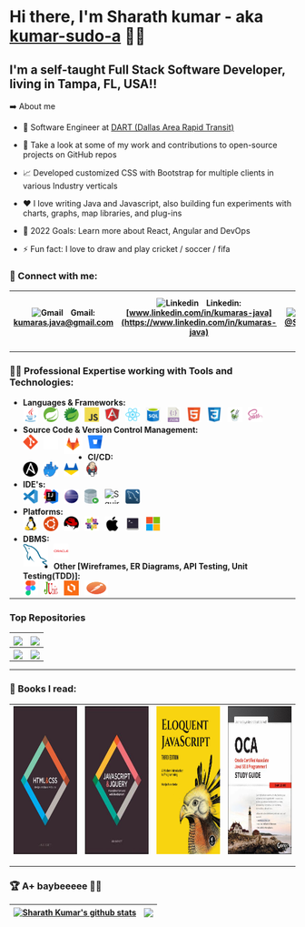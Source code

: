 # Hi there, I'm Sharath kumar - aka [kumar-sudo-a](https://github.com/kumar-sudo-a) 👋🏼

## I'm a self-taught Full Stack Software Developer, living in Tampa, FL, USA!!

➡️ About me

- 💼 Software Engineer at [DART (Dallas Area Rapid Transit)](https://www.dart.org/)

- 🔭 Take a look at some of my work and contributions to open-source projects on GitHub repos

- 📈 Developed customized CSS with Bootstrap for multiple clients in various Industry verticals

- ❤️ I love writing Java and Javascript, also building fun experiments with charts, graphs, map libraries, and plug-ins

- 🥅 2022 Goals: Learn more about React, Angular and DevOps

- ⚡ Fun fact: I love to draw and play cricket / soccer / fifa

### 💬 Connect with me:

| <img align="centre" alt="Gmail" width="18px" src="https://upload.wikimedia.org/wikipedia/commons/7/7e/Gmail_icon_%282020%29.svg" style="padding-right:2px;" /> &nbsp; Gmail: <br/>[kumaras.java@gmail.com](kumaras.java@gmail.com) | <img align="centre" alt="Linkedin" width="18px" src="https://upload.wikimedia.org/wikipedia/commons/c/ca/LinkedIn_logo_initials.png" style="padding-right:2px;" /> &nbsp; Linkedin: <br/>[www.linkedin.com/in/kumaras-java](https://www.linkedin.com/in/kumaras-java) | <img align="centre" alt="Twitter" width="18px" src="https://raw.githubusercontent.com/anuraghazra/anuraghazra/master/assets/twitter.svg" style="padding-right:2px;" /> &nbsp; Twitter: <br/>[@Sharath_kumar22](@Sharath_kumar22) | <img align="centre" alt="Skype" width="18px" src="https://www.freepnglogos.com/uploads/skype-logo-png/skype-logo-vector-icon-template-clipart-download-0.png" style="padding-right:2px;" /> &nbsp; Skype: <br/>[Kumar](https://join.skype.com/invite/D6HsHUnmOjD5) | <img align="centre" alt="Skype" width="18px" src="https://user-images.githubusercontent.com/3369400/139447912-e0f43f33-6d9f-45f8-be46-2df5bbc91289.png" style="padding-right:2px;" /> &nbsp; GitHub: <br/>[github.com/kumar-sudo-a](https://github.com/kumar-sudo-a) |
| ---------------------------------------------------------------------------------------------------------------------------------------------------------------------------------------------------------------------------------- | --------------------------------------------------------------------------------------------------------------------------------------------------------------------------------------------------------------------------------------------------------------------- | -------------------------------------------------------------------------------------------------------------------------------------------------------------------------------------------------------------------------------- | ------------------------------------------------------------------------------------------------------------------------------------------------------------------------------------------------------------------------------------------------------------------ | -------------------------------------------------------------------------------------------------------------------------------------------------------------------------------------------------------------------------------------------------------------------- |

---

### 💪🏻 Professional Expertise working with Tools and Technologies:

- **Languages & Frameworks:**  
   <img align="left" alt="Java" width="26px" height="26px" src="images/LanguagesAndFrameworks/java.svg" style="padding-right:10px;" />
  <img align="left" alt="Spring" width="26px" height="26px" src="images/LanguagesAndFrameworks/spring.svg" style="padding-right:10px;" />
  <img align="left" alt="Spring-boot" width="26px" height="26px" src="images/LanguagesAndFrameworks/springboot.jpg" style="padding-right:10px;" />
  <img align="left" alt="JavaScript" width="26px" height="26px" src="images/LanguagesAndFrameworks/javascript.svg" style="padding-right:10px;" />
  <img align="left" alt="Angular" width="26px" height="26px" src="images/LanguagesAndFrameworks/angularJS.svg" style="padding-right:10px;" />
  <img align="left" alt="React" width="26px" height="26px" src="images/LanguagesAndFrameworks/react.svg" style="padding-right:10px;" />
  <img align="left" alt="SQL" width="26px" height="26px" src="images/LanguagesAndFrameworks/sql.png" style="padding-right:10px;" />
  <img align="left" alt="JSON" width="26px" height="26px" src="images/LanguagesAndFrameworks/json.png" style="padding-right:10px;" />
  <img align="left" alt="HTML5" width="26px" height="26px" src="images/LanguagesAndFrameworks/html5.svg" style="padding-right:10px;" />
  <img align="left" alt="CSS3" width="26px" height="26px" src="images/LanguagesAndFrameworks/css3.svg" style="padding-right:10px;" />
  <img align="left" alt="Mockito" width="26px" height="26px" src="images/LanguagesAndFrameworks/mockito.jpg" style="padding-right:10px;" />
  <img align="left" alt="Sass" width="26px" height="26px" src="images/LanguagesAndFrameworks/sass.svg" style="padding-right:10px;" />
  <br />

- **Source Code & Version Control Management:**  
  <img align="left" alt="Git" width="26px" height="26px" src="images/SourceCodeAndVersionControlManagement/git.svg" style="padding-right:10px;" />
  <img align="left" alt="GitHub" width="26px" height="26px" src="images/SourceCodeAndVersionControlManagement/github.png" style="padding-right:10px;" />
  <img align="left" alt="GitLab" width="32px" height="34px" src="images/SourceCodeAndVersionControlManagement/gitlab.png" style="padding-right:10px;" />
  <img align="left" alt="Bitbucket" width="26px" height="26px" src="images/SourceCodeAndVersionControlManagement/bitbucket.svg" style="padding-right:10px;" />
  <br />

- **CI/CD:**  
   <img align="left" alt="Jenkins" width="26px" height="26px" src="images/CICD/ansible.png" style="padding-right:10px;" />
  <img align="left" alt="GitLab" width="26px" height="26px" src="images/CICD/docker.png" style="padding-right:10px;" />
  <img align="left" alt="Ansible" width="26px" height="26px" src="images/CICD/gitlab.svg" style="padding-right:10px;" />
  <img align="left" alt="Docker" width="26px" height="26px" src="images/CICD/jenkins.svg" style="padding-right:10px;" />
  <br />

- **IDE's:**  
   <img align="left" alt="Visual Studio Code" width="26px" height="26px" src="images/IDEs/visualstudiocode.svg" style="padding-right:10px;" />
  <img align="left" alt="IntelliJ IDEA" width="26px" height="26px" src="images/IDEs/intelliJIDEA.svg" style="padding-right:10px;" />
  <img align="left" alt="Eclipse" width="26px" height="26px" src="images/IDEs/eclipse.svg" style="padding-right:10px;" />
  <img align="left" alt="Oracle SQL Developer" width="26px" height="26px" src="images/IDEs/oracleSQLdeveloper.png" style="padding-right:10px;" />
  <img align="left" alt="Squirrel" width="26px" height="26px" src="images/IDEs/squirrel.acorn.ico" style="padding-right:10px;" />
  <img align="left" alt="MySQL WorkBench" width="26px" height="26px" src="images/IDEs/mySQLworkbench.png" style="padding-right:10px;" />
  <br />

- **Platforms:**  
   <img align="left" alt="Linux" width="26px" height="26px" src="images/Platforms/linux.svg" style="padding-right:10px;" />
  <img align="left" alt="Ubuntu" width="26px" height="26px" src="images/Platforms/ubuntu.svg" style="padding-right:10px;" />
  <img align="left" alt="RedHat" width="26px" height="26px" src="images/Platforms/redhat.svg" style="padding-right:10px;" />
  <img align="left" alt="CentOS" width="26px" height="26px" src="images/Platforms/centOS.svg" style="padding-right:10px;" />
  <img align="left" alt="Apple" width="26px" height="26px" src="images/Platforms/apple.svg" style="padding-right:10px;" />
  <img align="left" alt="Terminal" width="26px" height="26px" src="images/Platforms/terminal.svg" style="padding-right:10px;" />
  <img align="left" alt="Microsoft Windows" width="26px" height="26px" src="images/Platforms/microsoftWindows.svg" style="padding-right:10px;" />
  <br />

- **DBMS:**  
   <img align="left" align="top" alt="Oracle" width="44px" height="40px" src="images/DBMS/mysqlserver.svg" style="padding-right:10px;" />
  <img align="left" alt="Mysql" width="26px" height="26px" src="images/DBMS/oracle.svg" style="padding-right:10px;" />
  <br />

- **Other [Wireframes, ER Diagrams, API Testing, Unit Testing(TDD)]:**  
   <img align="left" alt="Figma" width="26px" height="26px" src="images\Other\figma.png" style="padding-right:10px;" />
  <img align="left" alt="Lucid Chart" width="26px" height="26px" src="images\Other\junit-logo.png" style="padding-right:10px;" />
  <img align="left" alt="Postman" width="26px" height="26px" src="images\Other\lucidchart.png" style="padding-right:10px;" />
  <img align="left" alt="Junit" width="42px" height="26px" src="images\Other\postman.png" style="padding-right:10px;" />
  <br />

---

### Top Repositories

<!--
<a href="https://github.com/kumar-sudo-a/transitime">
  <img align="center" src="https://github-readme-stats.vercel.app/api/pin/?username=kumar-sudo-a&repo=transitime&theme=buefy" />
</a>
<!-- Other contributions (Private) -->
<!--[ <a href="https://github.com/camsys/transitime">
  <img align="center" src="https://github-readme-stats.vercel.app/api/pin/?username=kumar-sudo-a&repo=transitime&theme=buefy" />
</a>
<a href="https://github.com/camsys/rawnav-file-loader">
  <img align="center" src="https://github-readme-stats.vercel.app/api/pin/?username=kumar-sudo-a&repo=rawnav-file-loader&theme=buefy" />
</a> ]
<a href="https://github.com/kumar-sudo-a/web-development-projects">
  <img align="center" src="https://github-readme-stats.vercel.app/api/pin/?username=kumar-sudo-a&repo=web-development-projects&theme=buefy" />
</a>
<br />
<a href="https://github.com/kumar-sudo-a/user-registration-web">
  <img align="center" src="https://github-readme-stats.vercel.app/api/pin/?username=kumar-sudo-a&repo=user-registration-web&theme=buefy" />
</a>
<a href="https://github.com/kumar-sudo-a/user-registration-rest">
  <img align="center" src="https://github-readme-stats.vercel.app/api/pin/?username=kumar-sudo-a&repo=user-registration-rest&theme=buefy" />
</a>
-->

| <a href="https://github.com/kumar-sudo-a/transitime"><img align="center" src="https://github-readme-stats.vercel.app/api/pin/?username=kumar-sudo-a&repo=transitime&theme=buefy" /></a>                       | <a href="https://github.com/kumar-sudo-a/web-development-projects"><img align="center" src="https://github-readme-stats.vercel.app/api/pin/?username=kumar-sudo-a&repo=web-development-projects&theme=buefy" /></a> |
| ------------------------------------------------------------------------------------------------------------------------------------------------------------------------------------------------------------- | ------------------------------------------------------------------------------------------------------------------------------------------------------------------------------------------------------------------- |
| <a href="https://github.com/kumar-sudo-a/user-registration-web"><img align="center" src="https://github-readme-stats.vercel.app/api/pin/?username=kumar-sudo-a&repo=user-registration-web&theme=buefy" /></a> | <a href="https://github.com/kumar-sudo-a/user-registration-rest"><img align="center" src="https://github-readme-stats.vercel.app/api/pin/?username=kumar-sudo-a&repo=user-registration-rest&theme=buefy" /></a>     |

---

### 📕 Books I read:

| <img align="centre" alt="html-and-css-by-jon-duckett" width="200" height="260" src="images\Books\html-and-css-by-jon-duckett.jpg" style="padding-right:2px;" /> | <img align="centre" alt="javascript-and-jquery-by-jon-duckett" width="200" height="260" src="images\Books\javascript-and-jquery-by-jon-duckett.jpg" style="padding-right:2px;" /> | <img align="centre" alt="eloquent-javacript" width="200" height="260" src="images\Books\eloquent-javacript.jpg" style="padding-right:2px;" /> | <img align="centre" alt="OCA-808" width="200" height="260" src="images\Books\OCA-808.jpg" style="padding-right:2px;" /> |
| -------------------------------------------------------------------------------------------------------------------------------------------------------------------------------------------------------- | ----------------------------------------------------------------------------------------------------------------------------------------------------------------------------------------------------------------- | ------------------------------------------------------------------------------------------------------------------------------------------------------ | ------------------------------------------------------------------------------------------------------------------------------------------------------------------------------------ |

---

### 🏆 A+ baybeeeee ✌🏻

| <a href="https://github.com/anuraghazra/github-readme-stats"><img align="center" src="https://github-readme-stats.vercel.app/api?username=kumar-sudo-a&show_icons=true&include_all_commits=true&theme=buefy&hide_border=true" alt="Sharath Kumar's github stats" /></a> | <a href="https://github.com/anuraghazra/github-readme-stats"><img align="center" src="https://github-readme-stats.vercel.app/api/top-langs/?username=kumar-sudo-a&layout=compact&theme=buefy&hide_border=true" /></a> |
| ----------------------------------------------------------------------------------------------------------------------------------------------------------------------------------------------------------------------------------------------------------------------- | --------------------------------------------------------------------------------------------------------------------------------------------------------------------------------------------------------------------- |
